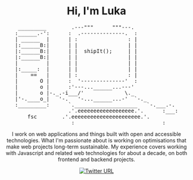 <h1 align="center">Hi, I'm Luka</h1>

<pre align="center">
 _________        .---"""      """---.              
:______.-':      :  .--------------.  :             
| ______  |      | :                : |             
|:______B:|      | |                | |             
|:______B:|      | |  shipIt();     | |             
|:______B:|      | |                | |             
|         |      | |                | |             
|:_____:  |      | |                | |             
|    ==   |      | :                : |             
|       O |      :  '--------------'  :             
|       o |      :'---...______...---'              
|       o |-._.-i___/'             \._              
|'-.____o_|   '-.   '-...______...-'  `-._          
:_________:      `.____________________   `-.___.-. 
                 .'.eeeeeeeeeeeeeeeeee.'.      :___:
    fsc        .'.eeeeeeeeeeeeeeeeeeeeee.'.         
              :____________________________:
</pre>

<p align="center">
I work on web applications and things built with open and accessible technologies. What I'm passionate about is working on optimisations that make web projects long-term sustainable. My experience covers working with Javascript and related web technologies for about a decade, on both frontend and backend projects.
</p>

<div align="center">
    <a href="https://twitter.com/apisurfer" title="My Twitter account">
        <img alt="Twitter URL" src="https://img.shields.io/twitter/url?label=%40apisurfer&style=social&url=https%3A%2F%2Ftwitter.com%2Fapisurfer">
    </a>
</div>
